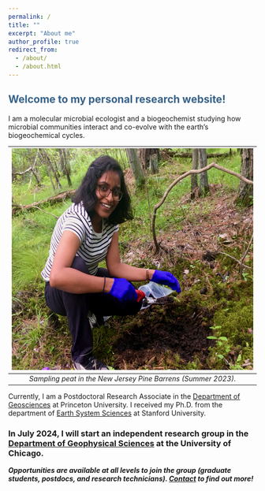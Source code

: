 ```yaml
---
permalink: /
title: ""
excerpt: "About me"
author_profile: true
redirect_from: 
  - /about/
  - /about.html
---
```


## <span style="color:#366188">Welcome to my personal research website!</span>

I am a molecular microbial ecologist and a biogeochemist studying how microbial communities interact and co-evolve with the earth’s biogeochemical cycles.

|<img src="../images/field_peat_ed.jpeg" width="600" height="450">|
|:--:|
|*Sampling peat in the New Jersey Pine Barrens (Summer 2023).*|


Currently, I am a Postdoctoral Research Associate in the [Department of Geosciences](https://geosciences.princeton.edu/people/linta-reji#:-:text=linta%20reji) at Princeton University. 
I received my Ph.D. from the department of [Earth System Sciences](https://earthsystemscience.stanford.edu/) at Stanford University.


### In July 2024, I will start an independent research group in the [Department of Geophysical Sciences](https://geosci.uchicago.edu/people/linta-reji/) at the University of Chicago.

_**Opportunities are available at all levels to join the group (graduate students, postdocs, and research technicians). [Contact](mailto:lreji@princeton.edu) to find out more!**_
